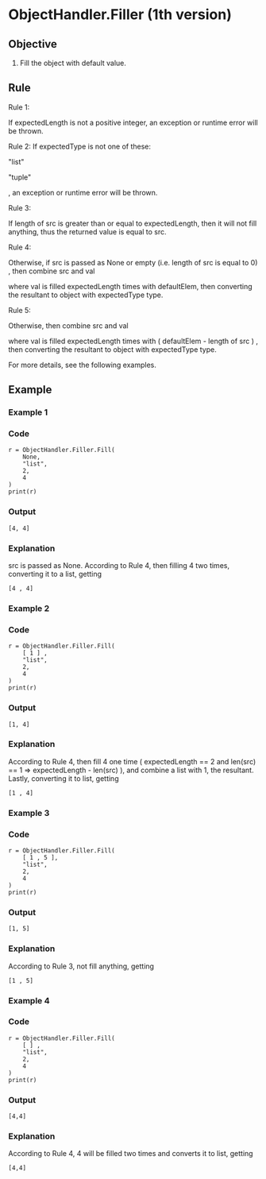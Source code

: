 # ObjectHandler.Filler (1th version)
## Objective
1. Fill the object with default value.

## Rule
Rule 1:

If expectedLength is not a positive integer, an exception or runtime error will be thrown.

Rule 2:
If expectedType is not one of these: 

"list" 

"tuple"

, an exception or runtime error will be thrown.

Rule 3:

If length of src is greater than or equal to expectedLength, then it will not fill anything, thus the returned value is equal to src.

Rule 4:

Otherwise, if src is passed as None or empty (i.e. length of src is equal to 0) , then combine src and val 

where val is filled expectedLength times with defaultElem, then converting the resultant to object with expectedType type.

Rule 5:

Otherwise, then combine src and val 

where val is filled expectedLength times with ( defaultElem - length of src ) , then converting the resultant to object with expectedType type.

For more details, see the following examples.

## Example
### Example 1
### Code
    r = ObjectHandler.Filler.Fill(
        None,
        "list",
        2,
        4
    )
    print(r)
### Output
    [4, 4]
### Explanation
src is passed as None. According to Rule 4, then filling 4 two times, converting it to a list, getting

    [4 , 4]

### Example 2
### Code
    r = ObjectHandler.Filler.Fill(
        [ 1 ] ,
        "list",
        2,
        4
    )
    print(r)
### Output
    [1, 4]
### Explanation
According to Rule 4, then fill 4 one time ( expectedLength == 2 and len(src) == 1 => expectedLength -  len(src) ), and combine a list with 1, the resultant. Lastly, converting it to list, getting

    [1 , 4]

### Example 3
### Code
    r = ObjectHandler.Filler.Fill(
        [ 1 , 5 ],
        "list",
        2,
        4
    )
    print(r)
### Output
    [1, 5]
### Explanation
According to Rule 3, not fill anything, getting

    [1 , 5]
    
### Example 4
### Code
    r = ObjectHandler.Filler.Fill(
        [ ] ,
        "list",
        2,
        4
    )
    print(r)
### Output
    [4,4]
### Explanation
According to Rule 4, 4 will be filled two times and converts it to list, getting

    [4,4]
